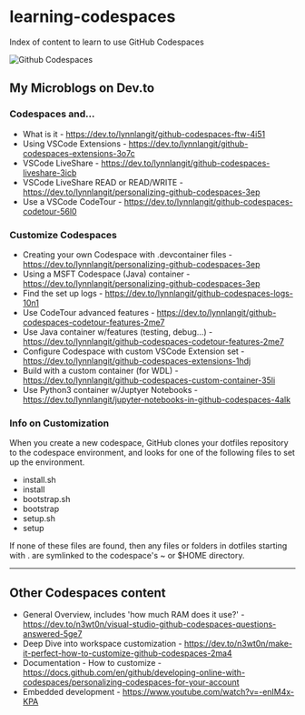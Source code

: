 # learning-codespaces
Index of content to learn to use GitHub Codespaces

![Github Codespaces](https://github.com/lynnlangit/learning-codespaces/blob/master/codespaces.png)

## My Microblogs on Dev.to

### Codespaces and...
- What is it - https://dev.to/lynnlangit/github-codespaces-ftw-4i51
- Using VSCode Extensions - https://dev.to/lynnlangit/github-codespaces-extensions-3o7c
- VSCode LiveShare - https://dev.to/lynnlangit/github-codespaces-liveshare-3icb
- VSCode LiveShare READ or READ/WRITE - https://dev.to/lynnlangit/personalizing-github-codespaces-3ep
- Use a VSCode CodeTour - https://dev.to/lynnlangit/github-codespaces-codetour-56l0

### Customize Codespaces
- Creating your own Codespace with .devcontainer files - https://dev.to/lynnlangit/personalizing-github-codespaces-3ep
- Using a MSFT Codespace (Java) container - https://dev.to/lynnlangit/personalizing-github-codespaces-3ep
- Find the set up logs - https://dev.to/lynnlangit/github-codespaces-logs-10n1
- Use CodeTour advanced features - https://dev.to/lynnlangit/github-codespaces-codetour-features-2me7
- Use Java container w/features (testing, debug...) - https://dev.to/lynnlangit/github-codespaces-codetour-features-2me7
- Configure Codespace with custom VSCode Extension set - https://dev.to/lynnlangit/github-codespaces-extensions-1hdj
- Build with a custom container (for WDL) - https://dev.to/lynnlangit/github-codespaces-custom-container-35li
- Use Python3 container w/Juptyer Notebooks - https://dev.to/lynnlangit/jupyter-notebooks-in-github-codespaces-4alk

### Info on Customization

When you create a new codespace, GitHub clones your dotfiles repository to the codespace environment, and looks for one of the following files to set up the environment.  

- install.sh
- install
- bootstrap.sh
- bootstrap
- setup.sh
- setup  

If none of these files are found, then any files or folders in dotfiles starting with . are symlinked to the codespace's ~ or $HOME directory.

---

## Other Codespaces content
- General Overview, includes 'how much RAM does it use?' - https://dev.to/n3wt0n/visual-studio-github-codespaces-questions-answered-5ge7
- Deep Dive into workspace customization - https://dev.to/n3wt0n/make-it-perfect-how-to-customize-github-codespaces-2ma4
- Documentation - How to customize - https://docs.github.com/en/github/developing-online-with-codespaces/personalizing-codespaces-for-your-account
- Embedded development - https://www.youtube.com/watch?v=-enIM4x-KPA

